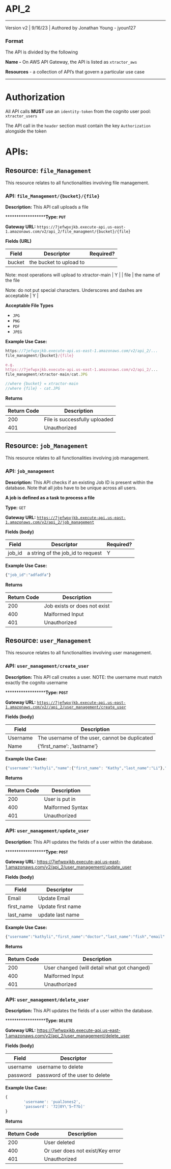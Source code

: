 # API_2

---

Version v2 | 9/16/23 | Authored by Jonathan Young - jyoun127

### Format

The API is divided by the following 

**************Name -************** On AWS API Gateway, the API is listed as `xtractor_aws`

**Resources** - a collection of API’s that govern a particular use case

---

# Authorization

All API calls **MUST** use an `identity-token` from the cognito user pool: `xtractor_users`

The API call in the `header` section must contain the key `Authorization` alongside the token

# APIs:

## Resource: `file_Management`

This resource relates to all functionalities involving file management. 

### API: `file_Management/{bucket}/{file}`

**************************Description:************************** This API call uploads a file 

********************Type: `PUT`**

**************************Gateway URL:************************** `https://7jefwpxjkb.execute-api.us-east-1.amazonaws.com/v2/api_2/file_managment/{bucket}/{file}`

************Fields (URL)************

| Field | Descriptor | Required? |
| --- | --- | --- |
| bucket | the bucket to upload to 

Note: most operations will upload to xtractor-main | Y |
| file | the name of the file

Note: do not put special characters. Underscores and dashes are acceptable | Y |

************************Acceptable File Types************************

- `JPG`
- `PNG`
- `PDF`
- `JPEG`

**********************************Example Use Case:**********************************

```jsx
https://7jefwpxjkb.execute-api.us-east-1.amazonaws.com/v2/api_2/...
file_managment/{bucket}/{file}

e.g.
https://7jefwpxjkb.execute-api.us-east-1.amazonaws.com/v2/api_2/...
file_managment/xtractor-main/cat.JPG

//where {bucket} = xtractor-main
//where {file} - cat.JPG
```

****************Returns**************** 

| Return Code | Description |
| --- | --- |
| 200 | File is successfully uploaded |
| 401 | Unauthorized |

## Resource: `job_Management`

This resource relates to all functionalities involving job management. 

### API: `job_management`

**************************Description:************************** This API checks if an existing Job ID is present within the database. Note that all jobs have to be unique across all users. 

************A job is defined as a task to process a file************

********************Type:******************** `GET`

**************************Gateway URL:************************** [`https://7jefwpxjkb.execute-api.us-east-1.amazonaws.com/v2/api_2/job_management`](https://7jefwpxjkb.execute-api.us-east-1.amazonaws.com/v2/api_2/job_management)

************Fields (body)************

| Field | Descriptor | Required? |
| --- | --- | --- |
| job_id | a string of the job_id to request | Y |

**********************************Example Use Case:**********************************

```jsx
{"job_id":"adfadfa"}
```

****************Returns**************** 

| Return Code | Description |
| --- | --- |
| 200 | Job exists or does not exist |
| 400 | Malformed Input |
| 401 | Unauthorized |

## Resource: `user_Management`

This resource relates to all functionalities involving user management. 

### API: `user_management/create_user`

**************************Description:************************** This API call creates a user. NOTE: the username must match exactly the cognito username

********************Type: `POST`**

**************************Gateway URL:**************************  [`https://7jefwpxjkb.execute-api.us-east-1.amazonaws.com/v2//api_2/user_management/create_user`](https://7jefwpxjkb.execute-api.us-east-1.amazonaws.com/v2//api_2/user_management/create_user)

************Fields (body)************

| Field | Description  |
| --- | --- |
| Username  | The username of the user, cannot be duplicated |
| Name  | {’first_name’: <sample>,’lastname’<sample>} |

**********************************Example Use Case:**********************************

```jsx
{"username":"kathyli","name":{"first_name": "Kathy","last_name":"Li"},"email":"kathy@jhu.edu"}
```

****************Returns**************** 

| Return Code | Description |
| --- | --- |
| 200 | User is put in  |
| 400 | Malformed Syntax |
| 401 | Unauthorized |

### API: `user_management/update_user`

**************************Description:************************** This API updates the fields of a user within the database. 

********************Type: `POST`**

**************************Gateway URL:************************** https://7jefwpxjkb.execute-api.us-east-1.amazonaws.com/v2/api_2/user_management/update_user

************Fields (body)************

| Field | Descriptor  |
| --- | --- |
| Email | Update Email |
| first_name | Update first name |
| last_name | update last name |

**********************************Example Use Case:**********************************

```jsx
{"username":"kathyli","first_name":"doctor","last_name":"fish","email": "fish@fish.edu"}
```

****************Returns**************** 

| Return Code | Description |
| --- | --- |
| 200 | User changed (will detail what got changed) |
| 400 | Malformed Input |
| 401 | Unauthorized |

### API: `user_management/delete_user`

**************************Description:************************** This API updates the fields of a user within the database. 

********************Type: `DELETE`**

**************************Gateway URL:************************** https://7jefwpxjkb.execute-api.us-east-1.amazonaws.com/v2/api_2/user_management/delete_user

************Fields (body)************

| Field | Descriptor  |
| --- | --- |
| username | username to delete |
| password | password of the user to delete |

**********************************Example Use Case:**********************************

```jsx
{
        'username': 'pualJones2',
        'password': '72]0Y\'5~T?b]'
}
```

****************Returns**************** 

| Return Code | Description |
| --- | --- |
| 200 | User deleted |
| 400 | Or user does not exist/Key error |
| 401 | Unauthorized |